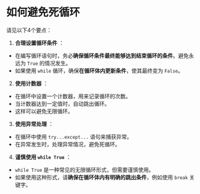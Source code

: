 # 如何避免死循环

请见以下4个要点：

1. **合理设置循环条件** ：

* 在编写循环语句时，务必**确保循环条件最终能够达到结束循环的条件**。避免永远为 `True` 的情况发生。
* 如果使用 `while` 循环，确保**在循环体内更新条件**，使其最终变为 `False`。

2. **使用计数器** ：

* 在循环中设置一个计数器，用来记录循环的次数。
* 当计数器达到一定值时，自动跳出循环。
* 这样可以避免无限循环。

3. **使用异常处理** ：

* 在循环中使用 `try...except...` 语句来捕获异常。
* 在异常发生时，处理异常情况，避免死循环。

4. **谨慎使用 `while True`** ：

* `while True` 是一种常见的无限循环形式，但需要谨慎使用。
* 如果使用这种形式，请**确保在循环体内有明确的跳出条件**，例如使用 `break` 关键字。
